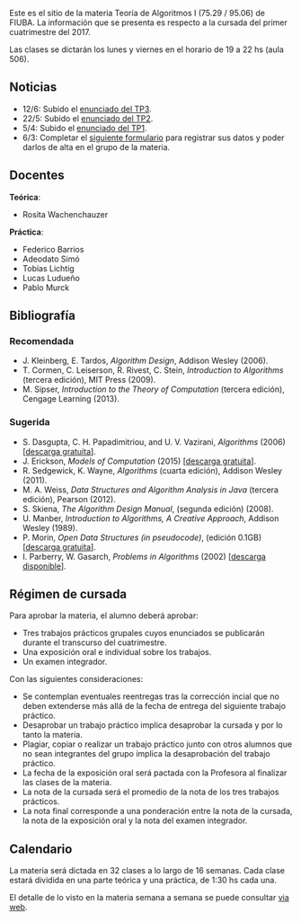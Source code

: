 Este es el sitio de la materia Teoría de Algoritmos I (75.29 / 95.06) de FIUBA. La información que se presenta es respecto a la cursada del primer cuatrimestre del 2017.

Las clases se dictarán los lunes y viernes en el horario de 19 a 22 hs (aula 506).


## Noticias
  - 12/6: Subido el [enunciado del TP3](tp3.md).
  - 22/5: Subido el [enunciado del TP2](tp2.md).
  - 5/4: Subido el [enunciado del TP1](tp1.md).
  - 6/3: Completar el [siguiente formulario](https://goo.gl/forms/LoEZ1AFvjAEtOQV32) para registrar sus datos y poder darlos de alta en el grupo de la materia.

## Docentes

**Teórica**:

  - Rosita Wachenchauzer

**Práctica**:

  - Federico Barrios
  - Adeodato Simó
  - Tobías Lichtig
  - Lucas Ludueño
  - Pablo Murck


## Bibliografía

### Recomendada
  - J. Kleinberg, E. Tardos, _Algorithm Design_, Addison Wesley (2006).
  - T. Cormen, C. Leiserson, R. Rivest, C. Stein, _Introduction to Algorithms_ (tercera edición), MIT Press (2009).
  - M. Sipser, _Introduction to the Theory of Computation_ (tercera edición), Cengage Learning (2013).

### Sugerida
  - S. Dasgupta, C. H. Papadimitriou, and U. V. Vazirani, _Algorithms_ (2006) [[descarga gratuita](http://cseweb.ucsd.edu/~dasgupta/book/)].
  - J. Erickson, _Models of Computation_ (2015) [[descarga gratuita](http://jeffe.cs.illinois.edu/teaching/algorithms/)].
  - R. Sedgewick, K. Wayne, _Algorithms_ (cuarta edición), Addison Wesley (2011).
  - M. A. Weiss, _Data Structures and Algorithm Analysis in Java_  (tercera edición), Pearson (2012).
  - S. Skiena, _The Algorithm Design Manual_, (segunda edición) (2008).
  - U. Manber, _Introduction to Algorithms, A Creative Approach_, Addison Wesley (1989).
  - P. Morin, _Open Data Structures (in pseudocode)_, (edición 0.1GB) [[descarga gratuita](http://opendatastructures.org/)].
  - I. Parberry, W. Gasarch, _Problems in Algorithms_ (2002) [[descarga disponible](http://larc.unt.edu/ian/books/free/)].


## Régimen de cursada

Para aprobar la materia, el alumno deberá aprobar:

  - Tres trabajos prácticos grupales cuyos enunciados se publicarán durante el transcurso del cuatrimestre.
  - Una exposición oral e individual sobre los trabajos.
  - Un examen integrador.

Con las siguientes consideraciones:

  - Se contemplan eventuales reentregas tras la corrección incial que no deben extenderse más allá de la fecha de entrega del siguiente trabajo práctico.
  - Desaprobar un trabajo práctico implica desaprobar la cursada y por lo tanto la materia.
  - Plagiar, copiar o realizar un trabajo práctico junto con otros alumnos que no sean integrantes del grupo implica la desaprobación del trabajo práctico.
  - La fecha de la exposición oral será pactada con la Profesora al finalizar las clases de la materia.
  - La nota de la cursada será el promedio de la nota de los tres trabajos prácticos.
  - La nota final corresponde a una ponderación entre la nota de la cursada, la nota de la exposición oral y la nota del examen integrador.


## Calendario

La materia será dictada en 32 clases a lo largo de 16 semanas. Cada clase estará dividida en una parte teórica y una práctica, de 1:30 hs cada una.

El detalle de lo visto en la materia semana a semana se puede consultar [via web](https://docs.google.com/spreadsheets/d/1aKBEMrplAu5JInOFGPz-lEHsXj7W_iL6_x5efivOzD4/pubhtml?gid=1350582962&single=true).
